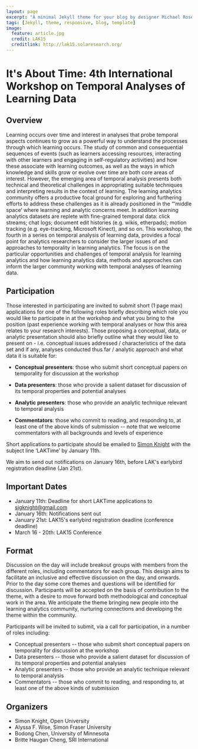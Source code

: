 ```yaml
---
layout: page
excerpt: "A minimal Jekyll theme for your blog by designer Michael Rose."
tags: [Jekyll, theme, responsive, blog, template]
image:
  feature: article.jpg
  credit: LAK15
  creditlink: http://lak15.solaresearch.org/
---
```


# It's About Time: 4th International Workshop on Temporal Analyses of Learning Data

## Overview

Learning occurs over time and interest in analyses that probe temporal aspects continues to grow as a powerful way to understand the processes through which learning occurs. The study of common and consequential sequences of events (such as learners accessing resources, interacting with other learners and engaging in self-regulatory activities) and how these associate with learning outcomes, as well as the ways in which knowledge and skills grow or evolve over time are both core areas of interest. However, the emerging area of temporal analysis presents both technical and theoretical challenges in appropriating suitable techniques and interpreting results in the context of learning. The learning analytics community offers a productive focal ground for exploring and furthering efforts to address these challenges as it is already positioned in the “‘middle space’ where learning and analytic concerns meet. In addition learning analytics datasets are replete with fine-grained temporal data: click streams; chat logs; document edit histories (e.g. wikis, etherpads); motion tracking (e.g. eye-tracking, Microsoft Kinect), and so on. This workshop, the fourth in a series on temporal analysis of learning data, provides a focal point for analytics researchers to consider the larger issues of and approaches to temporality in learning analytics. The focus is on the particular opportunities and challenges of temporal analysis for learning analytics and how learning analytics data, methods and approaches can inform the larger community working with temporal analyses of learning data.

## Participation

Those interested in participating are invited to submit short (1 page max) applications for one of the following roles briefly describing which role you would like to participate in at the workshop and what you bring to the position (past experience working with temporal analyses or how this area relates to your research interests). Those proposing a conceptual, data, or analytic presentation should also briefly outline what they would like to present on - i.e. conceptual issues addressed / characteristics of the data set and if any, analyses conducted thus far / analytic approach and what data it is suitable for:

- **Conceptual presenters**: those who submit short conceptual papers on temporality for discussion at the workshop

- **Data presenters**: those who provide a salient dataset for discussion of its temporal properties and potential analyses

- **Analytic presenters**: those who provide an analytic technique relevant to temporal analysis

- **Commentators**: those who commit to reading, and responding to, at least one of the above kinds of submission -- note that we welcome commentators with all backgrounds and levels of experience

Short applications to participate should be emailed to [Simon Knight](mailto:sjgknight@gmail.com) with the subject line ‘LAKTime’ by January 11th.

We aim to send out notifications on January 16th, before LAK's earlybird registration deadline (Jan 21st).

## Important Dates

- January 11th: Deadline for short LAKTime applications to sjgknight@gmail.com
- January 16th: Notifications sent out
- January 21st: LAK15's earlybird registration deadline (conference deadline)
- March 16 - 20th: LAK15 Conference

## Format

Discussion on the day will include breakout groups with members from the different roles, including commentators for each group. This design aims to facilitate an inclusive and effective discussion on the day, and onwards. Prior to the day some core themes and questions will be identified for discussion. Participants will be accepted on the basis of contribution to the theme, with a desire to move forward both methodological and conceptual work in the area. We anticipate the theme bringing new people into the learning analytics community, nurturing connections and developing the theme within the community.

Participants will be invited to submit, via a call for participation, in a number of roles including:
-    Conceptual presenters  -- those who submit short conceptual papers on temporality for discussion at the workshop
-    Data presenters -- those who provide a salient dataset  for discussion of its temporal properties and potential analyses
-    Analytic presenters -- those who provide an analytic technique relevant to temporal analysis
-    Commentators -- those who commit to reading, and responding to, at least one of the above kinds of submission

## Organizers

- Simon Knight, Open University
- Alyssa F. Wise, Simon Fraser University
- Bodong Chen, University of Minnesota
- Britte Haugan Cheng, SRI International
